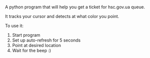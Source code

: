 A python program that will help you get a ticket for hsc.gov.ua queue.

It tracks your cursor and detects at what color you point.

To use it: 
1. Start program
2. Set up auto-refresh for 5 seconds
3. Point at desired location
4. Wait for the beep :)
